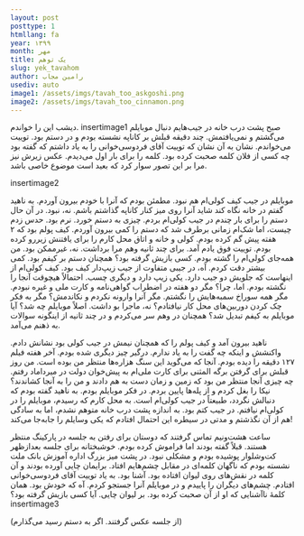 ```yaml
---
layout: post
posttype: 1
htmllang: fa
year: ۱۳۹۹
month: مهر
title: یک توهم
slug: yek_tavahom
author: رامین مجاب
usediv: auto
image1: /assets/imgs/tavah_too_askgoshi.png
image2: /assets/imgs/tavah_too_cinnamon.png
---
```


دیشب این را خواندم.
insertimage1
صبح پشت درب خانه در جیب‌هایم دنبال موبایلم می‌گشتم و نمی‌یافتمش. چند دقیقه قبلش بر کاناپه نشسته بودم و در دستم بود. توییت می‌خواندم. نشان به آن نشان که توییت آقای فردوسی‌خوانی را به یاد داشتم که گفته بود چه کسی از فلان کلمه صحبت کرده بود. کلمه را برای بار اول می‌دیدم. عکس زیرش نیز مرا بر این تصور سوار کرد که بعید است موضوع خاصی باشد.

insertimage2

موبایلم در جیب کیف کولی‌ام هم نبود. مطمئن بودم که آنرا با خودم بیرون آوردم. به ناهید گفتم در خانه نگاه کند شاید آنرا روی میز کنار کاناپه گذاشتم باشم. نه، نبود. در آن حال دستم را برای بار چندم در جیب کولی‌ام بردم. چیزی به دستم خورد. نرم بود. حدس زدم چیست، اما شک‌ام زمانی برطرف شد که دستم را کمی بیرون آوردم. کیف پولم بود که ۲ هفته پیش گم کرده بودم. کولی و خانه و اتاق محل کارم را برای یافتنش زیررو کرده بودم. توییت فوق یادم آمد. برای چند ثانیه وهم مرا برداشت. نه، غیرممکن بود. من همه‌جای کولی‌ام را گشته بودم. کسی بازیش گرفته بود؟ همچنان دستم بر کیفم بود. کمی بیشتر دقت کردم. آه، در جیبی متفاوت از جیب زیپ‌دار کیف بود. کیف کولی‌ام از اینهاست که جلویش دو جیب دارد. یکی زیپ دارد و دیگری چسب. احتمالاً هیچوقت آنجا را نگشته بودم. اما، چرا؟ مگر دو هفته در اضطراب گواهی‌نامه و کارت ملی و غیره نبودم. مگر همه سوراخ سمبه‌هایش را نگشتم. مگر آنرا وارونه نکردم و نکاندمش؟ مگر به فکر چک کردن دوربین‌های محل کار نیافتادم؟ نه، ماجرا بو داشت. اصلاً موبایلم چه شد؟ آیا موبایلم به کیفم تبدیل شد؟ همچنان در وهم سر می‌کردم و در چند ثانیه از اینگونه سوالات به ذهنم می‌آمد. 

ناهید بیرون آمد و کیف پولم را که همچنان نیمش در جیب کولی بود نشانش دادم. واکنشش و اینکه چه گفت را به یاد ندارم. درگیر چیز دیگری شده بودم. آخر هفته فیلم ۱۲۷ دقیقه را دیده بودم. آنجا که می‌گوید این سنگ هزاره‌ها منتظر من بوده است. من روز قبلش برای گرفتن برگه المثنی برای کارت ملی‌ام به پیش‌خوان دولت در میرداماد رفتم. چه چیزی آنجا منتظر من بود که زمین و زمان دست به هم دادند و من را به آنجا کشاندند؟ نیکا را بغل کردم و از پله‌ها پایین بردم. در فکر موبایلم بودم. به ناهید گفته بودم که دنبالش نگردد، طبیعتاً در جیب کولی‌ام است. به محل کارم که رسیدم، موبایلم را در کولی‌ام نیافتم. در جیب کتم بود. به اندازه پشت درب خانه متوهم نشدم، اما به سادگی هم از آن نگذشتم و مدتی در سیطره این احتمال افتادم که یکی وسایلم را جابه‌جا می‌کند! 

ساعت هشت‌ونیم تماس گرفتند که دوستان برای رفتن به جلسه در پارکینگ منتظر هستند. قبلاً گفته بودند اما فراموش کرده بودم. خوشبختانه برای جلسه بعدازظهر کت‌وشلوار پوشیده بودم و مشکلی نبود. در پشت میز بزرگ اداره آموزش بانک ملت نشسته بودم که ناگهان کلمه‌ای در مقابل چشم‌هایم افتاد. برایمان چایی آورده بودند و آن کلمه در نقش‌های روی لیوان افتاده بود. آشنا بود. به یاد توییت آقای فردوسی‌خوانی افتادم. چشم‌های دیگران را پاییدم و در موبایلم آنرا جستجو کردم. آه که خودش بود. همان کلمهٔ ناآشنایی که او از آن صحبت کرده بود. بر لیوان چایی. آیا کسی بازیش گرفته بود؟
insertimage3

(از جلسه عکس گرفتند. اگر به دستم رسید می‌گذارم)

